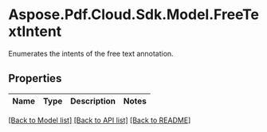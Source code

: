 # Aspose.Pdf.Cloud.Sdk.Model.FreeTextIntent
Enumerates the intents of the free text annotation.

## Properties

Name | Type | Description | Notes
------------ | ------------- | ------------- | -------------

[[Back to Model list]](../README.md#documentation-for-models) [[Back to API list]](../README.md#documentation-for-api-endpoints) [[Back to README]](../README.md)

